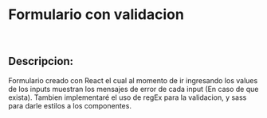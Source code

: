 # Formulario con validacion
<br>

## Descripcion:
Formulario creado con React el cual al momento de ir ingresando los values de los inputs muestran los mensajes de error de cada input (En caso de que exista). Tambien implementaré el uso de regEx para la validacion, y sass para darle estilos a los componentes.